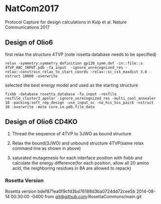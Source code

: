 # NatCom2017
Protocol Capture for design calculations in Kulp et al. Nature Communications 2017

## Design of Olio6 ##
first relax the structure 4TVP (note rosetta database needs to be specified)

  `relax -symmetry:symmetry_definition gp120_symm.def -in::file::s  4TVP_ABC_INPUT.pdb -fa_input  -ignore_unrecognized_res -relax::constrain_relax_to_start_coords -relax::sc_cst_maxdist 3.0 -nstruct 10000 -overwrite` 

selected the best energy model and used as the starting structure 

  `fixbb -database rosetta_database -fa_input -resfile resfile_cluster3_apolar -ignore_unrecognized_res -multi_cool_annealer 10 -packing:soft_rep_design -use_input_sc -no_his_his_pairE -nstruct 10 -overwrite -mute core.io.pdb.file_data`

## Design of Olio6 CD4KO ##

1) Thread the sequence of 4TVP to 3JWO as bound structure

2) Relax the bound(3JWO) and unbound structure 4TVP(same relax command line as shown in above)

3) saturated mutagenesis for each interface position with fixbb and calculate the energy difference(for each position, allow all 20 amino acid, the neighboring residues in 8A are allowed to repack)

### Rosetta Version ###
Rosetta version bdef871ea0f9cfd3bd76188d3ba0724dd72cee5b 2014-08-14 00:30:00 -0400 from git@github.com:RosettaCommons/main.git

